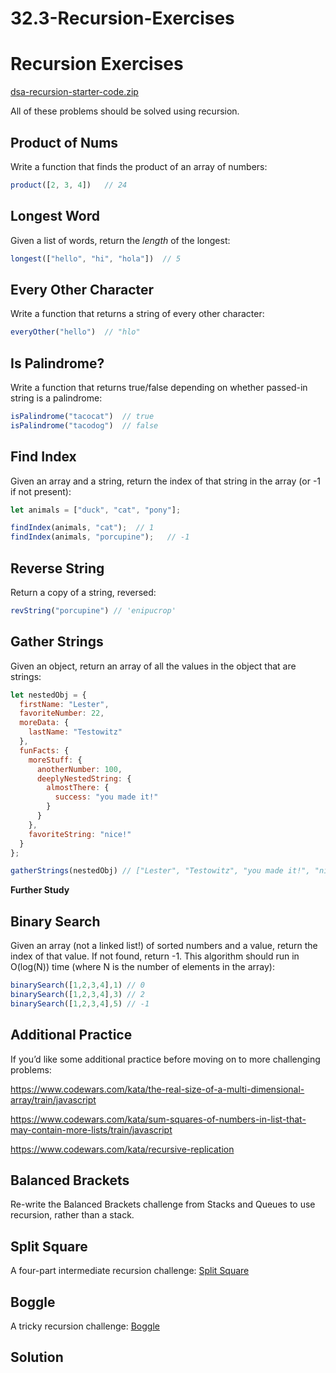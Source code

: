 # 32.3-Recursion-Exercises
# ****Recursion Exercises****

[dsa-recursion-starter-code.zip](https://s3-us-west-2.amazonaws.com/secure.notion-static.com/3dbea007-54f5-4af5-b1f6-95a3cc0062df/dsa-recursion-starter-code.zip)

All of these problems should be solved using recursion.

## **Product of Nums**

Write a function that finds the product of an array of numbers:

```jsx
product([2, 3, 4])   // 24
```

## **Longest Word**

Given a list of words, return the *length* of the longest:

```jsx
longest(["hello", "hi", "hola"])  // 5
```

## **Every Other Character**

Write a function that returns a string of every other character:

```jsx
everyOther("hello")  // "hlo"
```

## **Is Palindrome?**

Write a function that returns true/false depending on whether passed-in string is a palindrome:

```jsx
isPalindrome("tacocat")  // true
isPalindrome("tacodog")  // false
```

## **Find Index**

Given an array and a string, return the index of that string in the array (or -1 if not present):

```jsx
let animals = ["duck", "cat", "pony"];

findIndex(animals, "cat");  // 1
findIndex(animals, "porcupine");   // -1
```

## **Reverse String**

Return a copy of a string, reversed:

```jsx
revString("porcupine") // 'enipucrop'
```

## **Gather Strings**

Given an object, return an array of all the values in the object that are strings:

```jsx
let nestedObj = {
  firstName: "Lester",
  favoriteNumber: 22,
  moreData: {
    lastName: "Testowitz"
  },
  funFacts: {
    moreStuff: {
      anotherNumber: 100,
      deeplyNestedString: {
        almostThere: {
          success: "you made it!"
        }
      }
    },
    favoriteString: "nice!"
  }
};

gatherStrings(nestedObj) // ["Lester", "Testowitz", "you made it!", "nice!"];
```

****Further Study****

## **Binary Search**

Given an array (not a linked list!) of sorted numbers and a value, return the index of that value. If not found, return -1. This algorithm should run in O(log(N)) time (where N is the number of elements in the array):

```jsx
binarySearch([1,2,3,4],1) // 0
binarySearch([1,2,3,4],3) // 2
binarySearch([1,2,3,4],5) // -1
```

## **Additional Practice**

If you’d like some additional practice before moving on to more challenging problems:

https://www.codewars.com/kata/the-real-size-of-a-multi-dimensional-array/train/javascript

https://www.codewars.com/kata/sum-squares-of-numbers-in-list-that-may-contain-more-lists/train/javascript

https://www.codewars.com/kata/recursive-replication

## **Balanced Brackets**

Re-write the Balanced Brackets challenge from Stacks and Queues to use recursion, rather than a stack.

## **Split Square**

A four-part intermediate recursion challenge: [Split Square](https://curric.rithmschool.com/springboard/exercises/dsa-recursion/split-square/)

## **Boggle**

A tricky recursion challenge: [Boggle](https://curric.rithmschool.com/springboard/exercises/dsa-recursion/boggle/)

## Solution
